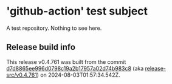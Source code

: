 # 'github-action' test subject

A test repository. Nothing to see here.


## Release build info

This release v0.4.761 was built from the commit [d7d8865ee996d0798c19a2b17957a02d74b983c8](https://github.com/kattecon/gh-release-test-ga/tree/d7d8865ee996d0798c19a2b17957a02d74b983c8) (aka [release-src/v0.4.761](https://github.com/kattecon/gh-release-test-ga/tree/release-src/v0.4.761)) on 2024-08-03T01:57:34.542Z.
        